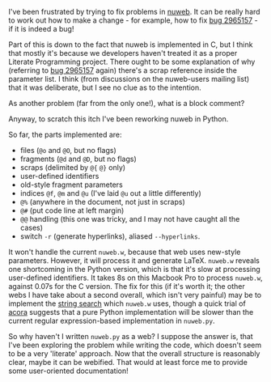 I've been frustrated by trying to fix problems in [nuweb](https://sourceforge.net/projects/nuweb/). It can be really hard to work out how to make a change - for example, how to
fix [bug 2965157][2965157] - if it is indeed a bug!

[2965157]: https://sourceforge.net/tracker/?func=detail&aid=2965157&group_id=7449&atid=107449

Part of this is down to the fact that nuweb is implemented in C, but I think that mostly it's because we developers haven't treated it as a proper Literate Programming project. There ought to be some explanation of why (referring to [bug 2965157][2965157] again) there's a scrap reference inside the parameter list. I think (from discussions on the nuweb-users mailing list) that it was deliberate, but I see no clue as to the intention.

As another problem (far from the only one!), what is a block comment?

Anyway, to scratch this itch I've been reworking nuweb in Python.

So far, the parts implemented are:

* files (`@o` and `@O`, but no flags)
* fragments (`@d` and `@D`, but no flags)
* scraps (delimited by `@{` `@}` only)
* user-defined identifiers
* old-style fragment parameters
* indices `@f`, `@m` and `@u` (I've laid `@u` out a little differently)
* `@%` (anywhere in the document, not just in scraps)
* `@#` (put code line at left margin)
* `@@` handling (this one was tricky, and I may not have caught all the cases)
* switch `-r` (generate hyperlinks), aliased `--hyperlinks`.

It won't handle the current `nuweb.w`, because that web uses new-style parameters. However, it will process it and generate LaTeX. `nuweb.w` reveals one shortcoming in the Python version, which is that it's slow at processing user-defined identifiers. It takes 8s on this Macbook Pro to process `nuweb.w`, against 0.07s for the C version. The fix for this (if it's worth it; the other webs I have take about a second overall, which isn't very painful) may be to implement the [string search](https://en.wikipedia.org/wiki/Aho–Corasick_string_matching_algorithm) which `nuweb.w` uses, though a quick trial of [acora](https://pypi.python.org/pypi/acora) suggests that a pure Python implementation will be slower than the current regular expression-based implementation in `nuweb.py`.

So why haven't I written `nuweb.py` as a web? I suppose the answer is, that I've been exploring the problem while writing the code, which doesn't seem to be a very 'literate' approach. Now that the overall structure is reasonably clear, maybe it can be webified. That would at least force me to provide some user-oriented documentation!
